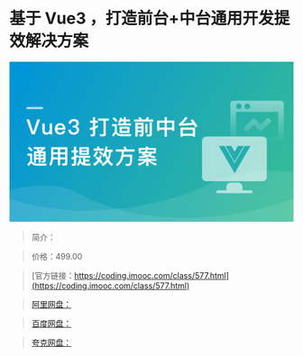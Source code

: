# 基于 Vue3 ，打造前台+中台通用开发提效解决方案

![img](../../assets/627485b20904b78505400304.png)

> 简介：

> 价格：499.00

> [官方链接：https://coding.imooc.com/class/577.html](https://coding.imooc.com/class/577.html)

> [阿里网盘：]()

> [百度网盘：]()

> [夸克网盘：]()
